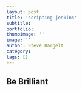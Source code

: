 ```yaml
---
layout: post
title: 'scripting-jenkins'
subtitle: 
portfolio:  
thumbimage: ''
image: ''
author: Steve Bargelt
category: 
tags: []
---
```

## Be Brilliant
